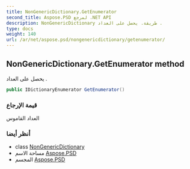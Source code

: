 ```yaml
---
title: NonGenericDictionary.GetEnumerator
second_title: Aspose.PSD لمرجع .NET API
description: NonGenericDictionary طريقة. يحصل على العداد .
type: docs
weight: 140
url: /ar/net/aspose.psd/nongenericdictionary/getenumerator/
---
```

## NonGenericDictionary.GetEnumerator method

يحصل على العداد .

```csharp
public IDictionaryEnumerator GetEnumerator()
```

### قيمة الإرجاع

العداد القاموس

### أنظر أيضا

* class [NonGenericDictionary](../)
* مساحة الاسم [Aspose.PSD](../../nongenericdictionary/)
* المجسم [Aspose.PSD](../../../)


